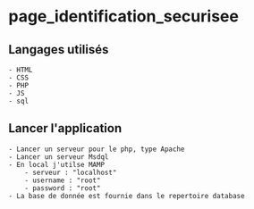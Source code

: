 # page_identification_securisee
## Langages utilisés
    - HTML
    - CSS
    - PHP
    - JS
    - sql
## Lancer l'application
    - Lancer un serveur pour le php, type Apache
    - Lancer un serveur Msdql
    - En local j'utilse MAMP
        - serveur : "localhost"
        - username : "root"
        - password : "root"
    - La base de donnée est fournie dans le repertoire database
